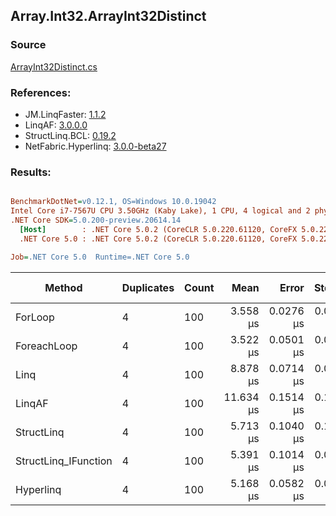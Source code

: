 ﻿## Array.Int32.ArrayInt32Distinct

### Source
[ArrayInt32Distinct.cs](../LinqBenchmarks/Array/Int32/ArrayInt32Distinct.cs)

### References:
- JM.LinqFaster: [1.1.2](https://www.nuget.org/packages/JM.LinqFaster/1.1.2)
- LinqAF: [3.0.0.0](https://www.nuget.org/packages/LinqAF/3.0.0.0)
- StructLinq.BCL: [0.19.2](https://www.nuget.org/packages/StructLinq.BCL/0.19.2)
- NetFabric.Hyperlinq: [3.0.0-beta27](https://www.nuget.org/packages/NetFabric.Hyperlinq/3.0.0-beta27)

### Results:
``` ini

BenchmarkDotNet=v0.12.1, OS=Windows 10.0.19042
Intel Core i7-7567U CPU 3.50GHz (Kaby Lake), 1 CPU, 4 logical and 2 physical cores
.NET Core SDK=5.0.200-preview.20614.14
  [Host]        : .NET Core 5.0.2 (CoreCLR 5.0.220.61120, CoreFX 5.0.220.61120), X64 RyuJIT
  .NET Core 5.0 : .NET Core 5.0.2 (CoreCLR 5.0.220.61120, CoreFX 5.0.220.61120), X64 RyuJIT

Job=.NET Core 5.0  Runtime=.NET Core 5.0  

```
|               Method | Duplicates | Count |      Mean |     Error |    StdDev | Ratio | RatioSD |  Gen 0 | Gen 1 | Gen 2 | Allocated |
|--------------------- |----------- |------ |----------:|----------:|----------:|------:|--------:|-------:|------:|------:|----------:|
|              ForLoop |          4 |   100 |  3.558 μs | 0.0276 μs | 0.0258 μs |  1.00 |    0.00 | 2.8687 |     - |     - |    6008 B |
|          ForeachLoop |          4 |   100 |  3.522 μs | 0.0501 μs | 0.0391 μs |  0.99 |    0.02 | 2.8687 |     - |     - |    6008 B |
|                 Linq |          4 |   100 |  8.878 μs | 0.0714 μs | 0.0668 μs |  2.50 |    0.02 | 2.0599 |     - |     - |    4312 B |
|               LinqAF |          4 |   100 | 11.634 μs | 0.1514 μs | 0.1416 μs |  3.27 |    0.04 | 5.9204 |     - |     - |   12400 B |
|           StructLinq |          4 |   100 |  5.713 μs | 0.1040 μs | 0.1423 μs |  1.59 |    0.05 | 0.0153 |     - |     - |      32 B |
| StructLinq_IFunction |          4 |   100 |  5.391 μs | 0.1014 μs | 0.0948 μs |  1.52 |    0.03 |      - |     - |     - |         - |
|            Hyperlinq |          4 |   100 |  5.168 μs | 0.0582 μs | 0.0516 μs |  1.45 |    0.02 |      - |     - |     - |         - |
